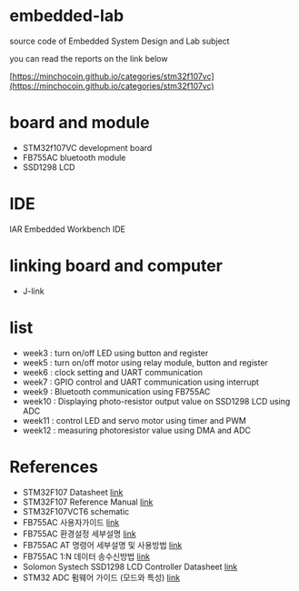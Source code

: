 # embedded-lab
source code of Embedded System Design and Lab subject

you can read the reports on the link below

[https://minchocoin.github.io/categories/stm32f107vc](https://minchocoin.github.io/categories/stm32f107vc)

# board and module
- STM32f107VC development board
- FB755AC bluetooth module
- SSD1298 LCD

# IDE
IAR Embedded Workbench IDE

# linking board and computer
- J-link

# list
- week3 : turn on/off LED using button and register
- week5 : turn on/off motor using relay module, button and register
- week6 : clock setting and UART communication
- week7 : GPIO control and UART communication using interrupt
- week9 : Bluetooth communication using FB755AC
- week10 : Displaying photo-resistor output value on SSD1298 LCD using ADC
- week11 : control LED and servo motor using timer and PWM
- week12 : measuring photoresistor value using DMA and ADC

# References
- STM32F107 Datasheet [link](https://www.st.com/resource/en/datasheet/stm32f107vc.pdf)
- STM32F107 Reference Manual [link](https://www.st.com/resource/en/reference_manual/rm0008-stm32f101xx-stm32f102xx-stm32f103xx-stm32f105xx-and-stm32f107xx-advanced-armbased-32bit-mcus-stmicroelectronics.pdf)
- STM32F107VCT6 schematic
- FB755AC 사용자가이드 [link](https://drive.google.com/file/d/1Br7Evx_k58qSpBgM7wPoJlqjDk6qLnjb/view)
- FB755AC 환경설정 세부설명 [link](https://drive.google.com/file/d/17wZyuzfTGCBFkGr4TZgauAfPMvzuwS7k/view)
- FB755AC AT 명령어 세부설명 및 사용방법 [link](https://drive.google.com/file/d/1hHo5eZwaaROHi40HOtSzdTMZp-Yqioum/view)
- FB755AC 1:N 데이터 송수신방법 [link](https://drive.google.com/file/d/1Bhg-uFtnYlDARe-9ZtSjOZb3oetiFIlp/view)
- Solomon Systech SSD1298 LCD Controller Datasheet [link](https://www.crystalfontz.com/controllers/SolomonSystech/SSD1298/)
- STM32 ADC 펌웨어 가이드 (모드와 특성) [link](https://www.st.com/content/dam/kms/Contents/Reflibrary/ADC_Firmware_guide_Mode_and_Feature.pdf
)